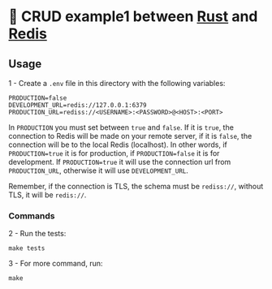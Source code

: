 
# :crab: CRUD example1 between [Rust](https://www.rust-lang.org/) and [Redis](https://redis.io)

## Usage

1 - Create a `.env` file in this directory with the following variables:

```
PRODUCTION=false
DEVELOPMENT_URL=redis://127.0.0.1:6379
PRODUCTION_URL=rediss://<USERNAME>:<PASSWORD>@<HOST>:<PORT>
```

In `PRODUCTION` you must set between `true` and `false`. If it is `true`, the connection to Redis will be made on your remote server, if it is `false`, the connection will be to the local Redis (localhost). In other words, if `PRODUCTION=true` it is for production, if `PRODUCTION=false` it is for development. If `PRODUCTION=true` it will use the connection url from `PRODUCTION_URL`, otherwise it will use `DEVELOPMENT_URL`.

Remember, if the connection is TLS, the schema must be `rediss://`, without TLS, it will be `redis://`.

### Commands

2 - Run the tests:

```
make tests
````

3 - For more command, run:

```
make
````


